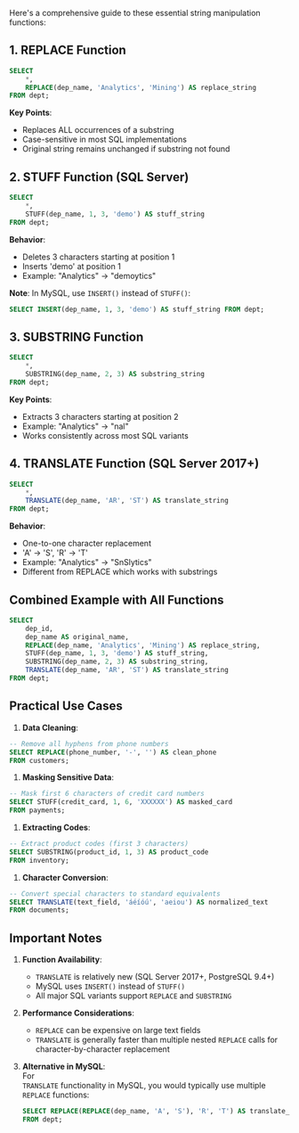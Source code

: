 Here's a comprehensive guide to these essential string manipulation functions:

## 1. REPLACE Function

```SQL
SELECT
    *,
    REPLACE(dep_name, 'Analytics', 'Mining') AS replace_string
FROM dept;
```

**Key Points**:

- Replaces ALL occurrences of a substring
- Case-sensitive in most SQL implementations
- Original string remains unchanged if substring not found

## 2. STUFF Function (SQL Server)

```SQL
SELECT
    *,
    STUFF(dep_name, 1, 3, 'demo') AS stuff_string
FROM dept;
```

**Behavior**:

- Deletes 3 characters starting at position 1
- Inserts 'demo' at position 1
- Example: "Analytics" → "demoytics"

**Note**: In MySQL, use `INSERT()` instead of `STUFF()`:

```SQL
SELECT INSERT(dep_name, 1, 3, 'demo') AS stuff_string FROM dept;
```

## 3. SUBSTRING Function

```SQL
SELECT
    *,
    SUBSTRING(dep_name, 2, 3) AS substring_string
FROM dept;
```

**Key Points**:

- Extracts 3 characters starting at position 2
- Example: "Analytics" → "nal"
- Works consistently across most SQL variants

## 4. TRANSLATE Function (SQL Server 2017+)

```SQL
SELECT
    *,
    TRANSLATE(dep_name, 'AR', 'ST') AS translate_string
FROM dept;
```

**Behavior**:

- One-to-one character replacement
- 'A' → 'S', 'R' → 'T'
- Example: "Analytics" → "SnSlytics"
- Different from REPLACE which works with substrings

## Combined Example with All Functions

```SQL
SELECT
    dep_id,
    dep_name AS original_name,
    REPLACE(dep_name, 'Analytics', 'Mining') AS replace_string,
    STUFF(dep_name, 1, 3, 'demo') AS stuff_string,
    SUBSTRING(dep_name, 2, 3) AS substring_string,
    TRANSLATE(dep_name, 'AR', 'ST') AS translate_string
FROM dept;
```

## Practical Use Cases

1. **Data Cleaning**:

```SQL
-- Remove all hyphens from phone numbers
SELECT REPLACE(phone_number, '-', '') AS clean_phone
FROM customers;
```

1. **Masking Sensitive Data**:

```SQL
-- Mask first 6 characters of credit card numbers
SELECT STUFF(credit_card, 1, 6, 'XXXXXX') AS masked_card
FROM payments;
```

1. **Extracting Codes**:

```SQL
-- Extract product codes (first 3 characters)
SELECT SUBSTRING(product_id, 1, 3) AS product_code
FROM inventory;
```

1. **Character Conversion**:

```SQL
-- Convert special characters to standard equivalents
SELECT TRANSLATE(text_field, 'áéíóú', 'aeiou') AS normalized_text
FROM documents;
```

## Important Notes

1. **Function Availability**:
    - `TRANSLATE` is relatively new (SQL Server 2017+, PostgreSQL 9.4+)
    - MySQL uses `INSERT()` instead of `STUFF()`
    - All major SQL variants support `REPLACE` and `SUBSTRING`
2. **Performance Considerations**:
    - `REPLACE` can be expensive on large text fields
    - `TRANSLATE` is generally faster than multiple nested `REPLACE` calls for character-by-character replacement
3. **Alternative in MySQL**:  
    For  
    `TRANSLATE` functionality in MySQL, you would typically use multiple `REPLACE` functions:
    
    ```SQL
    SELECT REPLACE(REPLACE(dep_name, 'A', 'S'), 'R', 'T') AS translate_string
    FROM dept;
    ```
